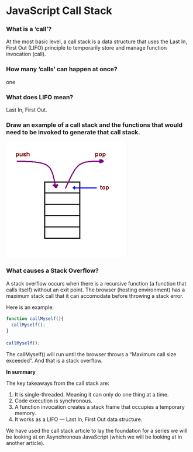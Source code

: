 #  JavaScript Call Stack

### What is a ‘call’?

At the most basic level, a call stack is a data structure that uses the Last In, First Out (LIFO) principle to temporarily store and manage function invocation (call).


### How many ‘calls’ can happen at once?

one 

### What does LIFO mean?

Last In, First Out.

### Draw an example of a call stack and the functions that would need to be invoked to generate that call stack.

![Example](/Read10/s.png)

### What causes a Stack Overflow?

A stack overflow occurs when there is a recursive function (a function that calls itself) without an exit point. The browser (hosting environment) has a maximum stack call that it can accomodate before throwing a stack error.

Here is an example:

```js
function callMyself(){
  callMyself();
}

callMyself();
```

The callMyself() will run until the browser throws a “Maximum call size exceeded”. And that is a stack overflow.

**In summary**

The key takeaways from the call stack are:

1. It is single-threaded. Meaning it can only do one thing at a time.
2. Code execution is synchronous.
3. A function invocation creates a stack frame that occupies a temporary memory.
4. It works as a LIFO — Last In, First Out data structure.

We have used the call stack article to lay the foundation for a series we will be looking at on Asynchronous JavaScript (which we will be looking at in another article).